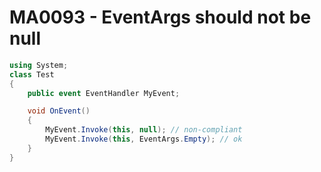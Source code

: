 # MA0093 - EventArgs should not be null

````c#
using System;
class Test
{
    public event EventHandler MyEvent;

    void OnEvent()
    {
        MyEvent.Invoke(this, null); // non-compliant
        MyEvent.Invoke(this, EventArgs.Empty); // ok
    }
}
````
